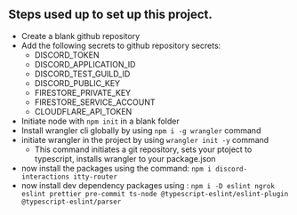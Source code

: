 ## Steps used up to set up this project.
- Create a blank github repository
- Add the following secrets to github repository secrets:
  - DISCORD_TOKEN
  - DISCORD_APPLICATION_ID
  - DISCORD_TEST_GUILD_ID
  - DISCORD_PUBLIC_KEY
  - FIRESTORE_PRIVATE_KEY
  - FIRESTORE_SERVICE_ACCOUNT
  - CLOUDFLARE_API_TOKEN
- Initiate node with `npm init` in a blank folder
- Install wrangler cli globally by using `npm i -g wrangler` command
- initiate wrangler in the project by using `wrangler init -y` command
  - This command initiates a git repository, sets your ptoject to typescript, installs wrangler to your package.json
- now install the packages using the command: `npm i discord-interactions itty-router`
- now install dev dependency packages using : `npm i -D eslint ngrok eslint prettier pre-commit ts-node @typescript-eslint/eslint-plugin @typescript-eslint/parser`